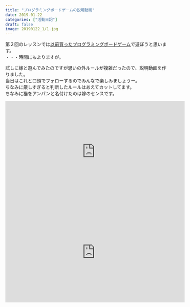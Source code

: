 ```yaml
---
title: "プログラミングボードゲームの説明動画"
date: 2019-01-22
categories: ["活動日記"]
draft: false
image: 20190122_1/1.jpg
---
```


第２回のレッスンでは[以前買ったプログラミングボードゲーム](/post/20181223_1)で遊ぼうと思います。  
・・・時間にもよりますが。  

試しに嫁と遊んでみたのですが思いの外ルールが複雑だったので、説明動画を作りました。  
当日はこれと口頭でフォローするのでみんなで楽しみましょうー。  
ちなみに厳しすぎると判断したルールはあえてカットしてます。  
ちなみに猫をアンパンと名付けたのは嫁のセンスです。  

<iframe width="560" height="315" src="https://www.youtube.com/embed/5Wd-YCS--I0" frameborder="0" allow="accelerometer; autoplay; encrypted-media; gyroscope; picture-in-picture" allowfullscreen></iframe>
<br>
<iframe width="560" height="315" src="https://www.youtube.com/embed/DhMbOB2LxRg" frameborder="0" allow="accelerometer; autoplay; encrypted-media; gyroscope; picture-in-picture" allowfullscreen></iframe>
